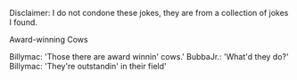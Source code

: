 Disclaimer: I do not condone these jokes, they are from a collection of jokes I found.

Award-winning Cows

Billymac: 'Those there are award winnin' cows.'
BubbaJr.: 'What'd they do?'
Billymac: 'They're outstandin' in their field'

